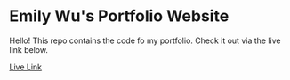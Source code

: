 # Emily Wu's Portfolio Website

Hello! This repo contains the code fo my portfolio. Check it out via the live link below.

[Live Link](https://emikyu.github.io/)